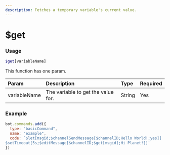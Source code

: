 ```yaml
---
description: Fetches a temporary variable's current value.
---
```


# $get
### Usage
```php
$get[variableName]
```

This function has one param.

| Param | Description | Type | Required |
| :--- | :--- | :--- | :--- |
| variableName | The variable to get the value for. | String | Yes

### Example
```javascript
bot.commands.add({
  type: "basicCommand",
  name: "example",
  code: `$let[msgid;$channelSendMessage[$channelID;Hello World!;yes]]
$setTimeout[5s;$editMessage[$channelID;$get[msgid];Hi Planet!]]`
})
```
